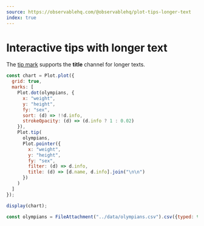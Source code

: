 ```yaml
---
source: https://observablehq.com/@observablehq/plot-tips-longer-text
index: true
---
```


# Interactive tips with longer text

The [tip mark](https://observablehq.com/plot/marks/tip) supports the **title** channel for longer texts.

```js echo
const chart = Plot.plot({
  grid: true,
  marks: [
    Plot.dot(olympians, {
      x: "weight",
      y: "height",
      fy: "sex",
      sort: (d) => !!d.info,
      strokeOpacity: (d) => (d.info ? 1 : 0.02)
    }),
    Plot.tip(
      olympians,
      Plot.pointer({
        x: "weight",
        y: "height",
        fy: "sex",
        filter: (d) => d.info,
        title: (d) => [d.name, d.info].join("\n\n")
      })
    )
  ]
});

display(chart);
```

```js echo
const olympians = FileAttachment("../data/olympians.csv").csv({typed: true});
```

